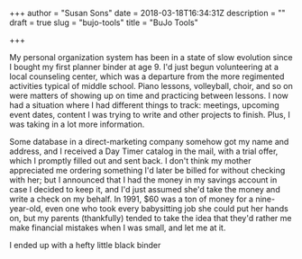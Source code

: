 +++
author = "Susan Sons"
date = 2018-03-18T16:34:31Z
description = ""
draft = true
slug = "bujo-tools"
title = "BuJo Tools"

+++

My personal organization system has been in a state of slow evolution since I bought my first planner binder at age 9.  I'd just begun volunteering at a local counseling center, which was a departure from the more regimented activities typical of middle school.  Piano lessons, volleyball, choir, and so on were matters of showing up on time and practicing between lessons.  I now had a situation where I had different things to track: meetings, upcoming event dates, content I was trying to write and other projects to finish.  Plus, I was taking in a lot more information.

Some database in a direct-marketing company somehow got my name and address, and I received a Day Timer catalog in the mail, with a trial offer, which I promptly filled out and sent back.  I don't think my mother appreciated me ordering something I'd later be billed for without checking with her; but I announced that I had the money in my savings account in case I decided to keep it, and I'd just assumed she'd take the money and write a check on my behalf.  In 1991, $60 was a ton of money for a nine-year-old, even one who took every babysitting job she could put her hands on, but my parents (thankfully) tended to take the idea that they'd rather me make financial mistakes when I was small, and let me at it.

I ended up with a hefty little black binder

